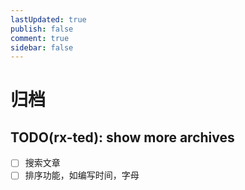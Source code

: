 ```yaml
---
lastUpdated: true
publish: false
comment: true
sidebar: false
---
```

# 归档

## TODO(rx-ted): show more archives

- [ ] 搜索文章
- [ ] 排序功能，如编写时间，字母
